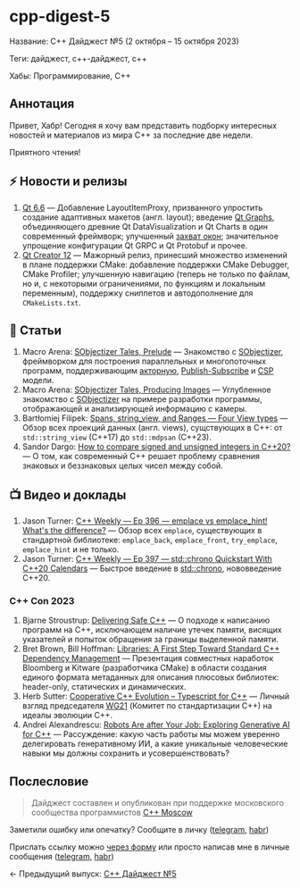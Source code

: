 # cpp-digest-5

Название: C++ Дайджест №5 (2 октября – 15 октября 2023) 

Теги: дайджест, c++-дайджест, c++

Хабы: Программирование, C++

## Аннотация

Привет, Хабр! Сегодня я хочу вам представить подборку интересных новостей и материалов из мира C++ за последние две недели.

Приятного чтения!

## ⚡️️ Новости и релизы

1. [Qt 6.6](https://www.qt.io/blog/qt-6.6-released) — Добавление LayoutItemProxy, призванного упростить создание адаптивных макетов (англ. layout); введение [Qt Graphs](https://doc.qt.io/qt-6/qtgraphs-index.html), объединяющего древние Qt DataVisualization и Qt Charts в один современный фреймворк; улучшенный [захват окон](https://doc-snapshots.qt.io/qt6-6.6/qwindowcapture.html); значительное упрощение конфигурации Qt GRPC и Qt Protobuf и прочее.
2.  [Qt Creator 12](https://www.qt.io/blog/qt-creator-12-cmake-update) — Мажорный релиз, принесший множество изменений в плане поддержки CMake: добавление поддержки CMake Debugger, CMake Profiler; улучшенную навигацию (теперь не только по файлам, но и, с некоторыми ограничениями, по функциям и локальным переменным), поддержку сниппетов и автодополнение для `CMakeLists.txt`.

## 📝 Статьи

1. Macro Arena: [SObjectizer Tales, Prelude](https://marcoarena.wordpress.com/2023/10/05/sobjectizer-tales-prelude/) — Знакомство с [SObjectizer](https://github.com/Stiffstream/sobjectizer), фреймворком для построения параллельных и многопоточных программ, поддерживающим [акторную](https://ru.wikipedia.org/wiki/%D0%9C%D0%BE%D0%B4%D0%B5%D0%BB%D1%8C_%D0%B0%D0%BA%D1%82%D0%BE%D1%80%D0%BE%D0%B2), [Publish-Subscribe](https://en.wikipedia.org/wiki/Publish%E2%80%93subscribe_pattern) и [CSP](https://en.wikipedia.org/wiki/Communicating_sequential_processes) модели.
2. Macro Arena: [SObjectizer Tales, Producing Images](https://marcoarena.wordpress.com/2023/10/12/sobjectizer-tales-1/) — Углубленное знакомство с [SObjectizer](https://github.com/Stiffstream/sobjectizer) на примере разработки программы, отображающей и анализирующей информацию с камеры.
3. Bartłomiej Filipek: [Spans, string_view, and Ranges — Four View types](https://www.cppstories.com/2023/four-views-in-cpp23/) — Обзор всех проекций данных (англ. views), сущствующих в С++: от `std::string_view` (C++17) до `std::mdpsan` (C++23).
4. Sandor Dargo: [How to compare signed and unsigned integers in C++20?](https://www.sandordargo.com/blog/2023/10/11/cpp20-intcmp-utilities) — О том, как современный C++ решает проблему сравнения знаковых и беззнаковых целых чисел между собой.

## 📺 Видео и доклады

1. Jason Turner: [C++ Weekly — Ep 396 — emplace vs emplace_hint! What's the difference?](https://www.youtube.com/watch?v=hW4NJF4RLnE) — Обзор всех `emplace`, существующих в стандартной библиотеке: `emplace_back`, `emplace_front`, `try_emplace`, `emplace_hint` и не только.
2. Jason Turner: [C++ Weekly — Ep 397 — std::chrono Quickstart With C++20 Calendars](https://www.youtube.com/watch?v=I53iT3gPXrk) — Быстрое введение в [std::chrono](https://en.cppreference.com/w/cpp/chrono), нововведение C++20.

### C++ Con 2023

1. Bjarne Stroustrup: [Delivering Safe C++](https://www.youtube.com/watch?v=I8UvQKvOSSw&list=PLHTh1InhhwT7gQEuYznhhvAYTel0qzl72&index=1) — О подходе к написанию программ на C++, исключающем наличие утечек памяти, висящих указателей и попыток обращения за границы выделенной памяти.
2. Bret Brown, Bill Hoffman: [Libraries: A First Step Toward Standard C++ Dependency Management](https://www.youtube.com/watch?v=IwuBZpLUq8Q&list=PLHTh1InhhwT7gQEuYznhhvAYTel0qzl72&index=2) — Презентация совместных наработок Bloomberg и Kitware (разработчика CMake) в области создания единого формата метаданных для описания плюсовых библиотек: header-only, статических и динамических.
3. Herb Sutter: [Cooperative C++ Evolution – Typescript for C++](https://www.youtube.com/watch?v=8U3hl8XMm8c&list=PLHTh1InhhwT7gQEuYznhhvAYTel0qzl72&index=4) — Личный взгляд председателя [WG21](https://www.open-std.org/jtc1/sc22/wg21/) (Комитет по стандартизации C++) на идеалы эволюции C++.
4. Andrei Alexandrescu: [Robots Are after Your Job: Exploring Generative AI for C++](https://www.youtube.com/watch?v=J48YTbdJNNc&list=PLHTh1InhhwT7gQEuYznhhvAYTel0qzl72&index=5) — Рассуждение: какую часть работы мы можем уверенно делегировать генеративному ИИ, а какие уникальные человеческие навыки мы должны сохранить и усовершенствовать?

## Послесловие

> Дайджест составлен и опубликован при поддержке московского сообщества программистов [C++ Moscow](https://t.me/cppmoscow_info)

Заметили ошибку или опечатку? Сообщите в личку ([telegram](https://t.me/eoanermine), [habr](https://habr.com/ru/conversations/eoanermine/))

Прислать ссылку можно [через форму](https://forms.yandex.ru/cloud/64f48043e010db921819c447/) или просто написав мне в личные сообщения ([telegram](https://t.me/eoanermine), [habr](https://habr.com/ru/conversations/eoanermine/))

← Предыдущий выпуск: [C++ Дайджест №5](https://habr.com/ru/articles/764922/)
